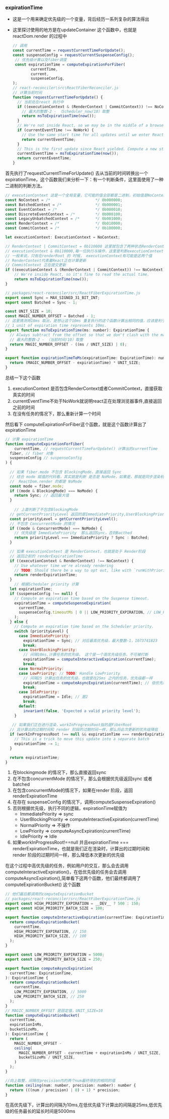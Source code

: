 ### expirationTime

* 这是一个用来确定优先级的一个变量，背后经历一系列复杂的算法得出

* 这里探讨使用的地方是在updateContainer 这个函数中，也就是reactDom.render 的过程中

  ```javascript
  // 调用
  const currentTime = requestCurrentTimeForUpdate();
  const suspenseConfig = requestCurrentSuspenseConfig();
   // 优先级计算以及fiber调度
   const expirationTime = computeExpirationForFiber(
          currentTime,
          current,
          suspenseConfig,       
  );
  // react-reconciler\src\ReactFiberReconciler.js
  // 计算当前时间
  function requestCurrentTimeForUpdate() {
    // 当前处在react 执行中
    if ((executionContext & (RenderContext | CommitContext)) !== NoContext) {
      // 最大的整数-2 - （Scheduler_now/10）取整
      return msToExpirationTime(now());
    }
    // We're not inside React, so we may be in the middle of a browser event.
    if (currentEventTime !== NoWork) {
      // Use the same start time for all updates until we enter React again.
      return currentEventTime;
    }
    // This is the first update since React yielded. Compute a new start time.
    currentEventTime = msToExpirationTime(now());
    return currentEventTime;
  }
  ```

首先执行了requestCurrentTimeForUpdate() 去从当前的时间转换出一个expirationTime，这个函数我们来分析一下：有一个判断条件，这里面使用了一种二进制的判断方法。

```javascript
// executionContext 这是一个全局变量，它可能的值全部都是二进制，初始值是NoContext，它用二进制上的每一位的1 来代表一种状态
const NoContext = /*                    */ 0b000000;
const BatchedContext = /*               */ 0b000001;
const EventContext = /*                 */ 0b000010;
const DiscreteEventContext = /*         */ 0b000100;
const LegacyUnbatchedContext = /*       */ 0b001000;
const RenderContext = /*                */ 0b010000;
const CommitContext = /*                */ 0b100000;

let executionContext: ExecutionContext = NoContext;

// RenderContext | CommitContext = 0b110000 这里就包含了两种状态RenderContext和CommitContext
// executionContext & 0b110000,每一位执行与操作，这里是判断executionContext 是否包含RenderContext或者CommitContext
// 一般来说，只有在renderRoot 的 时候， executionContext有可能是这两个值
// RenderContext代表着React正在计算更新
// CommitContext 正在提交更新
if ((executionContext & (RenderContext | CommitContext)) !== NoContext) {
    // We're inside React, so it's fine to read the actual time.
    return msToExpirationTime(now());
}
```

```javascript
// packages/react-reconciler/src/ReactFiberExpirationTime.js
export const Sync = MAX_SIGNED_31_BIT_INT;
export const Batched = Sync - 1;

const UNIT_SIZE = 10;
const MAGIC_NUMBER_OFFSET = Batched - 1;
// 这里猜测用10ms 取出，是想让这个10ms 重复执行的这个函数计算出相同的值，应该是利于去做批量更新
// 1 unit of expiration time represents 10ms.
export function msToExpirationTime(ms: number): ExpirationTime {
  // Always subtract from the offset so that we don't clash with the magic number for NoWork.
  // 最大的整数-2 - （当前时间/10）取整
  return MAGIC_NUMBER_OFFSET - ((ms / UNIT_SIZE) | 0);
}

export function expirationTimeToMs(expirationTime: ExpirationTime): number {
  return (MAGIC_NUMBER_OFFSET - expirationTime) * UNIT_SIZE;
}
```

总结一下这个函数

1. executionContext 是否包含RenderContext或者CommitContext，直接获取真实的时间
2. currentEventTime不处于NoWork就说明react正在处理浏览器事件,直接返回之前的时间
3. 在没有任务的情况下，那么重新计算一个时间

然后看下 computeExpirationForFiber这个函数，就是这个函数计算出了expirationTime

```javascript
// 计算 expirationTime 
function computeExpirationForFiber(
	currentTime, // requestCurrentTimeForUpdate() 计算出的currentTime
  fiber, // fiber 对象
  suspenseConfig // suspenseConfig
) {
    
  // 如果 fiber.mode 不包含 BlockingMode，直接返回 Sync
  // 结合 mode 赋值的代码看，其实就是判断 是否是 NoMode，如果是，那就是同步渲染机制
  //  ReactDom.render 的都是 NoMode
  const mode = fiber.mode;
  if ((mode & BlockingMode) === NoMode) {
    return Sync; // 返回最大值
  }
    
	// 上面判断了不包含BlockingMode
  // getCurrentPriorityLevel 返回的是ImmediatePriority,UserBlockingPriority,NormalPriority,LowPriority,IdlePriority,从高到低
  const priorityLevel = getCurrentPriorityLevel();
  // 不包含 ConcurrentMode 的情况
  if ((mode & ConcurrentMode) === NoMode) {
    // 优先级是 ImmediatePriority  那么返回Sync，否则Bacthed
    return priorityLevel === ImmediatePriority ? Sync : Batched;
  }

  // 如果 executionContext 是 RenderContext，也就是处于 Render阶段
  // 返回之前的 renderExpirationTime
  if ((executionContext & RenderContext) !== NoContext) {
    // Use whatever time we're already rendering
    // TODO: Should there be a way to opt out, like with `runWithPriority`?
    return renderExpirationTime; 
  }
	// 根据Scheduler priority 计算
  let expirationTime;
  if (suspenseConfig !== null) {
    // Compute an expiration time based on the Suspense timeout.
    expirationTime = computeSuspenseExpiration(
      currentTime,
      suspenseConfig.timeoutMs | 0 || LOW_PRIORITY_EXPIRATION, // LOW_PRIORITY_EXPIRATION 5000
    );
  } else {
    // Compute an expiration time based on the Scheduler priority.
    switch (priorityLevel) {
      case ImmediatePriority:
        expirationTime = Sync; // 对应最高优先级，最大整数-1，1073741823
        break;
      case UserBlockingPriority:
        // 间隔10ms,计算任务的优先级， 这个是一个高优先级任务，不可被打断
        expirationTime = computeInteractiveExpiration(currentTime);
        break;
      case NormalPriority:
      case LowPriority: // TODO: Handle LowPriority
        // 间隔25 计算出任务的优先级，也就是在25ms 之内的任务，优先级都一样
        expirationTime = computeAsyncExpiration(currentTime); // 低优先级，普通的异步更新
        break;
      case IdlePriority:
        expirationTime = Idle; // 是2
        break;
      default:
        invariant(false, 'Expected a valid priority level');
    }
    
   // 如果我们正在进行渲染，workInProgressRoot指的是FiberRoot
  // 且计算出的过期时间和 render 阶段的过期时间一样，那么将此次更新的优先级降低
  if (workInProgressRoot !== null && expirationTime === renderExpirationTime) {
    // This is a trick to move this update into a separate batch
    expirationTime -= 1;
  }

  return expirationTime;
}
```

1. 在blockingmode 的情况下，那么直接返回sync
2. 在不包含concurrentMode 的情况下，那么会根据优先级返回sync 或者 batched
3. 在包含concurrentMode的情况下，如果在render 阶段，返回renderExpirationTime
4. 在存在 suspenseConfig 的情况下，调用computeSuspenseExpiration()
5. 否则根据优先级，执行不同的逻辑，expirationTime赋值为
   * ImmediatePriority => sync
   * UserBlockingPriority => computeInteractiveExpiration(currentTime)
   * NormalPriority => 不操作
   * LowPriority => computeAsyncExpiration(currentTime)
   * IdlePriority => Idle
6. 如果workInProgressRoot!==null 并且expirationTime === renderExpirationTime，也就是我们正在渲染时，计算出的过期时间和 render 阶段的过期时间一样，那么降低本次更新的优先级

在这个过程中高优先级的任务，例如用户的交互，那么会去调用computeInteractiveExpiration()，在低优先级的任务会去调用computeAsyncExpiration(),简单看下这两个函数，他们最终都调用了computeExpirationBucket() 这个函数

```javascript
// 他们最后都调用的computeExpirationBucket
// packages/react-reconciler/src/ReactFiberExpirationTime.js
export const HIGH_PRIORITY_EXPIRATION = __DEV__ ? 500 : 150;
export const HIGH_PRIORITY_BATCH_SIZE = 100;

export function computeInteractiveExpiration(currentTime: ExpirationTime) {
  return computeExpirationBucket(
    currentTime,
    HIGH_PRIORITY_EXPIRATION, // 150
    HIGH_PRIORITY_BATCH_SIZE, // 100
  );
}

export const LOW_PRIORITY_EXPIRATION = 5000;
export const LOW_PRIORITY_BATCH_SIZE = 250;

export function computeAsyncExpiration(
  currentTime: ExpirationTime,
): ExpirationTime {
  return computeExpirationBucket(
    currentTime,
    LOW_PRIORITY_EXPIRATION, // 5000
    LOW_PRIORITY_BATCH_SIZE, // 250
  );
}
// MAGIC_NUMBER_OFFSET 是固定值，UNIT_SIZE=10
function computeExpirationBucket(
  currentTime,
  expirationInMs,
  bucketSizeMs,
): ExpirationTime {
  return (
    MAGIC_NUMBER_OFFSET -
    ceiling(
      MAGIC_NUMBER_OFFSET - currentTime + expirationInMs / UNIT_SIZE,
      bucketSizeMs / UNIT_SIZE,
    )
  );
}

//向上取整，间隔在precision内的两个num最终得到的相同的值
function ceiling(num: number, precision: number): number {
  return (((num / precision) | 0) + 1) * precision;
}
```

在高优先级下，计算出的间隔为10ms,在低优先级下计算出的间隔是25ms,低优先级的任务最长的延长时间是5000ms


